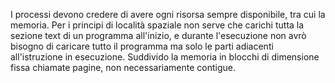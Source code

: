 I processi devono credere di avere ogni risorsa sempre disponibile, tra cui la memoria.
Per i principi di località spaziale non serve che carichi tutta la sezione text di un programma all'inizio, e durante l'esecuzione non avrò bisogno di caricare tutto il programma ma solo le parti adiacenti all'istruzione in esecuzione.
Suddivido la memoria in blocchi di dimensione fissa chiamate pagine, non necessariamente contigue.